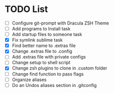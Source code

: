 # TODO List

- [ ] Configure git-prompt with Dracula ZSH Theme
- [ ] Add programs to Install task
- [ ] Add startup files to someone task
- [x] Fix symlink sublime task
- [x] Find better name to .extras file
- [x] Change .extras file to .config
- [ ] Add .extras file with private configs
- [ ] Change setup to shell script
- [x] Change zsh plugins to clone in .custom folder
- [ ] Change find function to pass flags
- [ ] Organize aliases
- [ ] Do an Undos aliases section in .gitconfig
